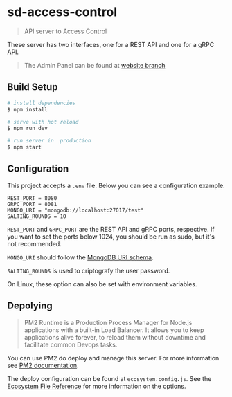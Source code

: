 # sd-access-control

> API server to Access Control

These server has two interfaces, one for a REST API and one for a gRPC API.

> The Admin Panel can be found at [website branch](/leuzera/sd-access-control/tree/website)

## Build Setup

```bash
# install dependencies
$ npm install

# serve with hot reload
$ npm run dev

# run server in  production
$ npm start
```

## Configuration

This project accepts a `.env` file. Below you can see a configuration example.

```
REST_PORT = 8080
GRPC_PORT = 8081
MONGO_URI = "mongodb://localhost:27017/test"
SALTING_ROUNDS = 10
```

`REST_PORT` and `GRPC_PORT` are the REST API and gRPC ports, respective. If you want to set the ports below 1024, you should be run as sudo, but it's not recommended.

`MONGO_URI` should follow the [MongoDB URI schema](https://docs.mongodb.com/manual/reference/connection-string/#components).

`SALTING_ROUNDS` is used to criptografy the user password.

On Linux, these option can also be set with environment variables.

## Depolying

> PM2 Runtime is a Production Process Manager for Node.js applications with a built-in Load Balancer. It allows you to keep applications alive forever, to reload them without downtime and facilitate common Devops tasks.

You can use PM2 do deploy and manage this server. For more information see [PM2 documentation](https://pm2.io/doc/en/runtime/overview/).

The deploy configuration can be found at `ecosystem.config.js`. See the [Ecosystem File Reference](https://pm2.io/doc/en/runtime/reference/ecosystem-file/) for more information on the options.
